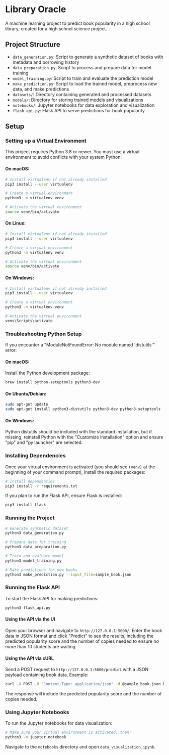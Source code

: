 # Library Oracle

A machine learning project to predict book popularity in a high school library, created for a high school science project.

## Project Structure

- `data_generation.py`: Script to generate a synthetic dataset of books with metadata and borrowing history
- `data_preparation.py`: Script to process and prepare data for model training
- `model_training.py`: Script to train and evaluate the prediction model
- `make_prediction.py`: Script to load the trained model, preprocess new data, and make predictions
- `datasets/`: Directory containing generated and processed datasets
- `models/`: Directory for storing trained models and visualizations
- `notebooks/`: Jupyter notebooks for data exploration and visualization
- `flask_api.py`: Flask API to serve predictions for book popularity

## Setup

### Setting up a Virtual Environment

This project requires Python 3.8 or newer. You must use a virtual environment to avoid conflicts with your system Python:

#### On macOS:
```bash
# Install virtualenv if not already installed
pip3 install --user virtualenv

# Create a virtual environment
python3 -m virtualenv venv

# Activate the virtual environment
source venv/bin/activate
```

#### On Linux:
```bash
# Install virtualenv if not already installed
pip3 install --user virtualenv

# Create a virtual environment
python3 -m virtualenv venv

# Activate the virtual environment
source venv/bin/activate
```

#### On Windows:
```bash
# Install virtualenv if not already installed
pip3 install --user virtualenv

# Create a virtual environment
python3 -m virtualenv venv

# Activate the virtual environment
venv\Scripts\activate
```

### Troubleshooting Python Setup

If you encounter a "ModuleNotFoundError: No module named 'distutils'" error:

#### On macOS:
Install the Python development package:
```bash
brew install python-setuptools python3-dev
```

#### On Ubuntu/Debian:
```bash
sudo apt-get update
sudo apt-get install python3-distutils python3-dev python3-setuptools
```

#### On Windows:
Python distutils should be included with the standard installation, but if missing, reinstall Python with the "Customize installation" option and ensure "pip" and "py launcher" are selected.

### Installing Dependencies

Once your virtual environment is activated (you should see `(venv)` at the beginning of your command prompt), install the required packages:

```bash
# Install dependencies
pip3 install -r requirements.txt
```

If you plan to run the Flask API, ensure Flask is installed:

```bash
pip3 install flask
```

### Running the Project

```bash
# Generate synthetic dataset
python3 data_generation.py

# Prepare data for training
python3 data_preparation.py

# Train and evaluate model
python3 model_training.py

# Make predictions for new books
python3 make_prediction.py --input_file=sample_book.json
```

### Running the Flask API

To start the Flask API for making predictions:

```bash
python3 flask_api.py
```

#### Using the API via the UI

Open your browser and navigate to `http://127.0.0.1:5000/`. Enter the book data in JSON format and click "Predict" to see the results, including the predicted popularity score and the number of copies needed to ensure no more than 10 students are waiting.

#### Using the API via cURL

Send a POST request to `http://127.0.0.1:5000/predict` with a JSON payload containing book data. Example:

```bash
curl -X POST -H "Content-Type: application/json" -d @sample_book.json http://127.0.0.1:5000/predict
```

The response will include the predicted popularity score and the number of copies needed.

### Using Jupyter Notebooks

To run the Jupyter notebooks for data visualization:

```bash
# Make sure your virtual environment is activated, then:
python3 -m jupyter notebook
```

Navigate to the `notebooks` directory and open `data_visualization.ipynb`.